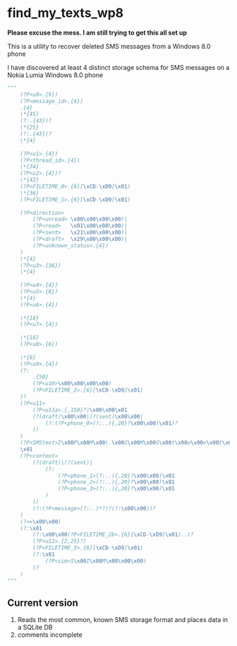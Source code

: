 # find_my_texts_wp8

**Please excuse the mess. I am still trying to get this all set up**

This is a utility to recover deleted SMS messages from a Windows 8.0 phone

I have discovered at least 4 distinct storage schema for SMS messages on a Nokia Lumia Windows 8.0 phone

```python
"""
    (?P<u0>.{9})
    (?P<message_id>.{4})
    .{4}
    \*{45}                          
    (?:.{43})?
    \*{25}
    (?:.{43})?
    \*{4}                          
    
    (?P<u1>.{4})                   
    (?P<thread_id>.{4})           
    \*{34}
    (?P<u2>.{4})?                  
    \*{42}                          
    (?P<FILETIME_0>.{6}[\xCD-\xD9]\x01)          
    \*{36}
    (?P<FILETIME_1>.{6}[\xCD-\xD9]\x01)          
    
    (?P<direction>
        (?P<unread> \x00\x00\x00\x00)|
        (?P<read>   \x01\x00\x00\x00)|
        (?P<sent>   \x21\x00\x00\x00)|
        (?P<draft>  \x29\x00\x00\x00)|
        (?P<unknown_status>.{4})
    )
    \*{4}                                    
    (?P<u3>.{36})                           
    \*{4}                                    
    
    (?P<u4>.{4})                            
    (?P<u5>.{8})                            
    \*{4}                                    
    (?P<u6>.{4})                            
    
    \*{18}                                   
    (?P<u7>.{4})                            
    
    \*{16}                                   
    (?P<u8>.{6})                            
    
    \*{8}                                    
    (?P<u9>.{4})                          
    (?:
        .{50}
        (?P<u10>\x00\x00\x00\x00)
        (?P<FILETIME_2>.{6}[\xCD-\xD9]\x01)
    )?
    (?P<u11>
        (?P<u11a>.{,150}?)\x00\x00\x01
        (?(draft)\x00\x00|(?(sent)\x00\x00|
            (?:(?P<phone_0>(?:..){,20}?\x00\x00)\x01)?
        ))
    )
    (?P<SMStext>I\x00P\x00M\x00\.\x00S\x00M\x00S\x00t\x00e\x00x\x00t\x00\x00\x00)
    \x01
    (?P<content>
        (?(draft)|(?(sent)|
            (?:
                (?P<phone_1>(?:..){,20}?\x00\x00)\x01
                (?P<phone_2>(?:..){,20}?\x00\x00)\x01
                (?P<phone_3>(?:..){,20}?\x00\x00)\x01
            )
        ))
        (?:(?P<message>(?:..)*?)?(?:\x00\x00))?
    )
    (?<=\x00\x00)
    (?:\x01
        (?:\x00\x00(?P<FILETIME_2b>.{6}[\xCD-\xD9]\x01)..)?
        (?P<u12>.{2,25}?)
        (?P<FILETIME_3>.{6}[\xCD-\xD9]\x01)
        (?:\x01
            (?P<sim>S\x00I\x00M\x00\x00\x00)
        )?
    )
"""
```
    
## Current version
1. Reads the most common, known SMS storage format and places data in a SQLite DB
2. comments incomplete
